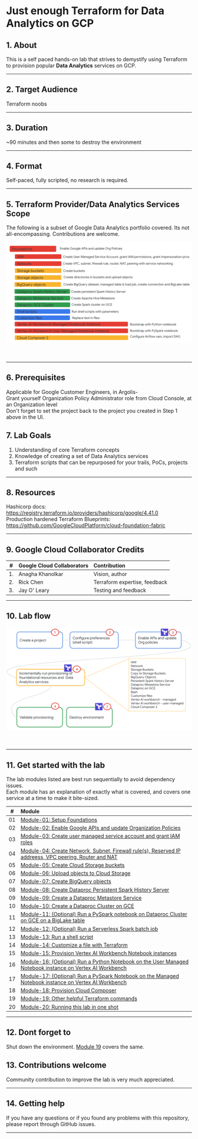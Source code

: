 # Just enough Terraform for Data Analytics on GCP

## 1. About

This is a self paced hands-on lab that strives to demystify using Terraform to provision popular **Data Analytics** services on GCP. 

<hr>

## 2. Target Audience
Terraform noobs

<hr>

## 3. Duration
~90 minutes and then some to destroy the environment

<hr>

## 4. Format
Self-paced, fully scripted, no research is required.<br> 

<hr>

## 5. Terraform Provider/Data Analytics Services Scope
The following is a subset of Google Data Analytics portfolio covered. Its not all-encompassing. Contributions are welcome.

![README](06-images/ts22-tf-lab-1.png)   
<br><br>

<hr>

## 6. Prerequisites

Applicable for Google Customer Engineers, in Argolis-<br>
Grant yourself Organization Policy Administrator role from Cloud Console, at an Organization level<br>
Don't forget to set the project back to the project you created in Step 1 above in the UI.

## 7. Lab Goals
1. Understanding of core Terraform concepts
2. Knowledge of creating a set of Data Analytics services 
3. Terraform scripts that can be repurposed for your trails, PoCs, projects and such

<hr>

## 8. Resources
Hashicorp docs: https://registry.terraform.io/providers/hashicorp/google/4.41.0 <br>
Production hardened Terraform Blueprints: https://github.com/GoogleCloudPlatform/cloud-foundation-fabric <br>

<hr>

## 9. Google Cloud Collaborator Credits

| # | Google Cloud Collaborators | Contribution  | 
| -- | :--- | :--- |
| 1. | Anagha Khanolkar | Vision, author |
| 2. | Rick Chen | Terraform expertise, feedback |
| 3. | Jay O' Leary | Testing and feedback |

<hr>

## 10. Lab flow

![README](06-images/ts22-tf-lab.png)   
<br><br>

<hr>

## 11. Get started with the lab

The lab modules listed are best run sequentially to avoid dependency issues. <br>
Each module has an explanation of exactly what is covered, and covers one service at a time to make it bite-sized.


| # | Module | 
| -- | :--- | 
| 01 |  [Module-01: Setup Foundations](05-lab-guide/Module-01.md)| 
| 02 |  [Module-02: Enable Google APIs and update Organization Policies](05-lab-guide/Module-02.md)| 
| 03 |  [Module-03: Create user managed service account and grant IAM roles](05-lab-guide/Module-03.md)| 
| 04 |  [Module-04: Create Network, Subnet, Firewall rule(s), Reserved IP addreess, VPC peering, Router and NAT](05-lab-guide/Module-04.md)| 
| 05 |  [Module-05: Create Cloud Storage buckets](05-lab-guide/Module-05.md)| 
| 06 |  [Module-06: Upload objects to Cloud Storage](05-lab-guide/Module-06.md)| 
| 07 |  [Module-07: Create BigQuery objects](05-lab-guide/Module-07.md)| 
| 08 |  [Module-08: Create Dataproc Persistent Spark History Server](05-lab-guide/Module-08.md)| 
| 09 |  [Module-09: Create a Dataproc Metastore Service](05-lab-guide/Module-09.md)| 
| 10 |  [Module-10: Create a Dataproc Cluster on GCE](05-lab-guide/Module-10.md)| 
| 11 |  [Module-11: (Optional) Run a PySpark notebook on Dataproc Cluster on GCE on a BigLake table](05-lab-guide/Module-11.md)| 
| 12 |  [Module-12: (Optional) Run a Serverless Spark batch job](05-lab-guide/Module-12.md)| 
| 13 |  [Module-13: Run a shell script](05-lab-guide/Module-13.md)| 
| 14 |  [Module-14: Customize a file with Terraform](05-lab-guide/Module-14.md)| 
| 15 |  [Module-15: Provision Vertex AI Workbench Notebook instances](05-lab-guide/Module-15.md)| 
| 16 |  [Module-16: (Optional) Run a Python Notebook on the User Managed Notebook instance on Vertex AI Workbench](05-lab-guide/Module-16.md)| 
| 17 |  [Module-17: (Optional) Run a PySpark Notebook on the Managed Notebook instance on Vertex AI Workbench](05-lab-guide/Module-17.md)| 
| 18 |  [Module-18: Provision Cloud Composer](05-lab-guide/Module-18.md)| 
| 19 |  [Module-19: Other helpful Terraform commands](05-lab-guide/Module-19.md)| 
| 20 |  [Module-20: Running this lab in one shot](05-lab-guide/Module-20.md)| 

<hr>

## 12. Dont forget to
Shut down the environment. [Module 19](05-lab-guide/Module-19.md) covers the same. 

## 13. Contributions welcome
Community contribution to improve the lab is very much appreciated. <br>

<hr>

## 14. Getting help
If you have any questions or if you found any problems with this repository, please report through GitHub issues.

<hr>






